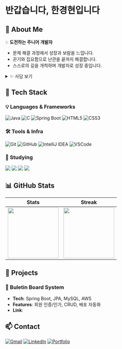 # 반갑습니다, 한경현입니다


## 👋 About Me
💡 **도전하는 주니어 개발자**  
- 문제 해결 과정에서 성장과 보람을 느낍니다.  
- 끈기와 집요함으로 난관을 끝까지 해결합니다.  
- 스스로의 길을 개척하며 개발자로 성장 중입니다.  

<details>
  <summary>✨ 사담 보기</summary>

  ### 🥰 취미  
  - 뜨개질 🧶
  - 게임  🎮

  ### 💻 전공
  - 컴퓨터공학 전공(<법학 전공에서 편입)
  - 현재 **백엔드 개발**을 집중적으로 공부 중  
  - 데이터베이스(MySQL)와 클라우드(AWS)에도 관심이 많아요  
  - 아직 새싹 개발자입니다 🌱

</details>



## 🦾 Tech Stack  

### 💡 Languages & Frameworks  
![Java](https://img.shields.io/badge/Java-FFBFA9?style=for-the-badge&logo=openjdk&logoColor=white) 
![C](https://img.shields.io/badge/C-A8DADC?style=for-the-badge&logo=c&logoColor=white) 
![Spring Boot](https://img.shields.io/badge/Spring%20Boot-95D5B2?style=for-the-badge&logo=springboot&logoColor=white) 
![HTML5](https://img.shields.io/badge/HTML5-FF8C8C?style=for-the-badge&logo=html5&logoColor=white) 
![CSS3](https://img.shields.io/badge/CSS3-90CAF9?style=for-the-badge&logo=css3&logoColor=white)  

### 🛠️ Tools & Infra  
![Git](https://img.shields.io/badge/Git-FEBE8C?style=for-the-badge&logo=git&logoColor=white) 
![GitHub](https://img.shields.io/badge/GitHub-FFE3E3?style=for-the-badge&logo=github&logoColor=black) 
![IntelliJ IDEA](https://img.shields.io/badge/IntelliJ-CCD5AE?style=for-the-badge&logo=intellijidea&logoColor=black) 
![VSCode](https://img.shields.io/badge/VS%20Code-A7C7E7?style=for-the-badge&logo=visualstudiocode&logoColor=white)    

### 📖 Studying
<img src="https://img.shields.io/badge/MySQL-4479A1?style=for-the-badge&logo=mysql&logoColor=white"/>
<img src="https://img.shields.io/badge/AWS-232F3E?style=for-the-badge&logo=amazonaws&logoColor=white"/>
<img src="https://img.shields.io/badge/Docker-2496ED?style=for-the-badge&logo=docker&logoColor=white"/>
<img src="https://img.shields.io/badge/Python-3776AB?style=for-the-badge&logo=python&logoColor=white"/>


## 📊 GitHub Stats
| Stats | Streak |
|-------|--------|
| <img src="https://github-readme-stats.vercel.app/api?username=khyun722&show_icons=true&theme=graywhite&hide_border=true" height="160"/> | <img src="https://github-readme-streak-stats.herokuapp.com/?user=khyun722&theme=default&hide_border=true" height="160"/> |



## 📖 Projects  

### 📝 Buletin Board System
- **Tech**: Spring Boot, JPA, MySQL, AWS  
- **Features**: 회원 인증/인가, CRUD, 배포 자동화  
- **Link**: 

## 📫 Contact
[![Gmail](https://img.shields.io/badge/Gmail-FFBFA9?style=for-the-badge&logo=gmail&logoColor=white)](mailto:your_email@gmail.com)
[![LinkedIn](https://img.shields.io/badge/LinkedIn-A7C7E7?style=for-the-badge&logo=linkedin&logoColor=white)](...)
[![Portfolio](https://img.shields.io/badge/Portfolio-CCD5AE?style=for-the-badge&logo=vercel&logoColor=black)](https://yourportfolio.com)

<!--
**khyun722/khyun722** is a ✨ _special_ ✨ repository because its `README.md` (this file) appears on your GitHub profile.

Here are some ideas to get you started:

- 🔭 I’m currently working on ...
- 🌱 I’m currently learning ...
- 👯 I’m looking to collaborate on ...
- 🤔 I’m looking for help with ...
- 💬 Ask me about ...
- 📫 How to reach me: ...
- 😄 Pronouns: ...
- ⚡ Fun fact: ...
-->
